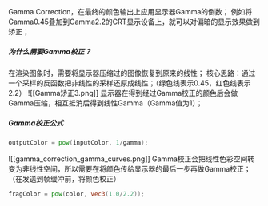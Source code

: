 Gamma Correction，在最终的颜色输出上应用显示器Gamma的倒数；
例如将 Gamma0.45叠加到Gamma2.2的CRT显示设备上，就可以对偏暗的显示效果做到矫正；
##### 为什么需要Gamma校正？
在渲染图象时，需要将显示器压缩过的图像恢复到原来的线性；
核心思路：通过一个采样的反函数把非线性的采样还原成线性；（绿色线表示0.45，红色线表示2.2）
![[Gamma矫正3.png]]
显示器在得到经过Gamma校正的颜色后会做Gamma压缩，相互抵消后得到线性Gamma（Gamma值为1）；
##### Gamma校正公式
```glsl
outputColor = pow(inputColor, 1/gamma);
```
![[gamma_correction_gamma_curves.png]]
Gamma校正会把线性色彩空间转变为非线性空间，所以需要在将颜色传给显示器的最后一步再做Gamma校正；（在发送到帧缓冲前，将颜色校正）
```glsl
fragColor = pow(color, vec3(1.0/2.2));
```